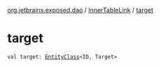 [org.jetbrains.exposed.dao](../index.md) / [InnerTableLink](index.md) / [target](.)

# target

`val target: `[`EntityClass`](../-entity-class/index.md)`<ID, Target>`